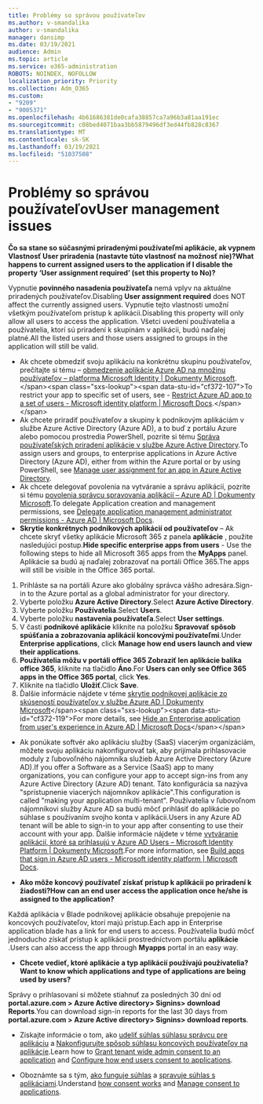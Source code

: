 ```yaml
---
title: Problémy so správou používateľov
ms.author: v-smandalika
author: v-smandalika
manager: dansimp
ms.date: 03/19/2021
audience: Admin
ms.topic: article
ms.service: o365-administration
ROBOTS: NOINDEX, NOFOLLOW
localization_priority: Priority
ms.collection: Adm_O365
ms.custom:
- "9209"
- "9005371"
ms.openlocfilehash: 4b61686381de0cafa38857ca7a96b3a81aa191ec
ms.sourcegitcommit: c08bed4071baa3bb5879496df3ed44fb828c8367
ms.translationtype: MT
ms.contentlocale: sk-SK
ms.lasthandoff: 03/19/2021
ms.locfileid: "51037508"
---
```

# <a name="user-management-issues"></a><span data-ttu-id="cf372-102">Problémy so správou používateľov</span><span class="sxs-lookup"><span data-stu-id="cf372-102">User management issues</span></span>

<span data-ttu-id="cf372-103">**Čo sa stane so súčasnými priradenými používateľmi aplikácie, ak vypnem Vlastnosť User priradenia (nastavte túto vlastnosť na možnosť nie)?**</span><span class="sxs-lookup"><span data-stu-id="cf372-103">**What happens to current assigned users to the application if I disable the property ‘User assignment required’ (set this property to No)?**</span></span>

<span data-ttu-id="cf372-104">Vypnutie **povinného nasadenia používateľa** nemá vplyv na aktuálne priradených používateľov.</span><span class="sxs-lookup"><span data-stu-id="cf372-104">Disabling **User assignment required** does NOT affect the currently assigned users.</span></span> <span data-ttu-id="cf372-105">Vypnutie tejto vlastnosti umožní všetkým používateľom prístup k aplikácii.</span><span class="sxs-lookup"><span data-stu-id="cf372-105">Disabling this property will only allow all users to access the application.</span></span> <span data-ttu-id="cf372-106">Všetci uvedení používatelia a používatelia, ktorí sú priradení k skupinám v aplikácii, budú naďalej platné.</span><span class="sxs-lookup"><span data-stu-id="cf372-106">All the listed users and those users assigned to groups in the application will still be valid.</span></span>

- <span data-ttu-id="cf372-107">Ak chcete obmedziť svoju aplikáciu na konkrétnu skupinu používateľov, prečítajte si tému – [obmedzenie aplikácie Azure AD na množinu používateľov – platforma Microsoft Identity | Dokumenty Microsoft](https://docs.microsoft.com/azure/active-directory/develop/howto-restrict-your-app-to-a-set-of-users#:~:text=Select%20the%20application%20you%20want%2cand%20set%20it%20to%20Yes.).</span><span class="sxs-lookup"><span data-stu-id="cf372-107">To restrict your app to specific set of users, see - [Restrict Azure AD app to a set of users - Microsoft identity platform | Microsoft Docs](https://docs.microsoft.com/azure/active-directory/develop/howto-restrict-your-app-to-a-set-of-users#:~:text=Select%20the%20application%20you%20want%2cand%20set%20it%20to%20Yes.).</span></span>
- <span data-ttu-id="cf372-108">Ak chcete priradiť používateľov a skupiny k podnikovým aplikáciám v službe Azure Active Directory (Azure AD), a to buď z portálu Azure alebo pomocou prostredia PowerShell, pozrite si tému [Správa používateľských priradení aplikácie v službe Azure Active Directory](https://docs.microsoft.com/azure/active-directory/manage-apps/assign-user-or-group-access-portal).</span><span class="sxs-lookup"><span data-stu-id="cf372-108">To assign users and groups, to enterprise applications in Azure Active Directory (Azure AD), either from within the Azure portal or by using PowerShell, see [Manage user assignment for an app in Azure Active Directory](https://docs.microsoft.com/azure/active-directory/manage-apps/assign-user-or-group-access-portal).</span></span>
- <span data-ttu-id="cf372-109">Ak chcete delegovať povolenia na vytváranie a správu aplikácií, pozrite si tému [povolenia správcu spravovania aplikácií – Azure AD | Dokumenty Microsoft](https://docs.microsoft.com/azure/active-directory/roles/delegate-app-roles).</span><span class="sxs-lookup"><span data-stu-id="cf372-109">To delegate Application creation and management permissions, see [Delegate application management administrator permissions - Azure AD | Microsoft Docs](https://docs.microsoft.com/azure/active-directory/roles/delegate-app-roles).</span></span>
- <span data-ttu-id="cf372-110">**Skrytie konkrétnych podnikových aplikácií od používateľov** – Ak chcete skryť všetky aplikácie Microsoft 365 z panela **aplikácie** , použite nasledujúci postup.</span><span class="sxs-lookup"><span data-stu-id="cf372-110">**Hide specific enterprise apps from users** - Use the following steps to hide all Microsoft 365 apps from the **MyApps** panel.</span></span> <span data-ttu-id="cf372-111">Aplikácie sa budú aj naďalej zobrazovať na portáli Office 365.</span><span class="sxs-lookup"><span data-stu-id="cf372-111">The apps will still be visible in the Office 365 portal.</span></span>

 1. <span data-ttu-id="cf372-112">Prihláste sa na portáli Azure ako globálny správca vášho adresára.</span><span class="sxs-lookup"><span data-stu-id="cf372-112">Sign-in to the Azure portal as a global administrator for your directory.</span></span> 
 2. <span data-ttu-id="cf372-113">Vyberte položku **Azure Active Directory**.</span><span class="sxs-lookup"><span data-stu-id="cf372-113">Select **Azure Active Directory**.</span></span> 
 3. <span data-ttu-id="cf372-114">Vyberte položku **Používatelia**.</span><span class="sxs-lookup"><span data-stu-id="cf372-114">Select **Users**.</span></span> 
 4. <span data-ttu-id="cf372-115">Vyberte položku **nastavenia používateľa**.</span><span class="sxs-lookup"><span data-stu-id="cf372-115">Select **User settings**.</span></span> 
 5. <span data-ttu-id="cf372-116">V časti **podnikové aplikácie** kliknite na položku **Spravovať spôsob spúšťania a zobrazovania aplikácií koncovými používateľmi**.</span><span class="sxs-lookup"><span data-stu-id="cf372-116">Under **Enterprise applications**, click **Manage how end users launch and view their applications**.</span></span> 
 6. <span data-ttu-id="cf372-117">**Používatelia môžu v portáli office 365 Zobraziť len aplikácie balíka office 365**, kliknite na tlačidlo **Áno**.</span><span class="sxs-lookup"><span data-stu-id="cf372-117">For **Users can only see Office 365 apps in the Office 365 portal**, click **Yes**.</span></span> 
 7. <span data-ttu-id="cf372-118">Kliknite na tlačidlo **Uložiť**.</span><span class="sxs-lookup"><span data-stu-id="cf372-118">Click **Save**.</span></span> 
 8. <span data-ttu-id="cf372-119">Ďalšie informácie nájdete v téme [skrytie podnikovej aplikácie zo skúseností používateľov v službe Azure AD | Dokumenty Microsoft](https://docs.microsoft.com/azure/active-directory/manage-apps/hide-application-from-user-portal#:~:text=%20Hide%20an%20application%20from%20the%20end%20user,6%20Click%20Properties.%207%20Click%20Save.%20See%20More.)</span><span class="sxs-lookup"><span data-stu-id="cf372-119">For more details, see [Hide an Enterprise application from user's experience in Azure AD | Microsoft Docs](https://docs.microsoft.com/azure/active-directory/manage-apps/hide-application-from-user-portal#:~:text=%20Hide%20an%20application%20from%20the%20end%20user,6%20Click%20Properties.%207%20Click%20Save.%20See%20More.)</span></span>

- <span data-ttu-id="cf372-120">Ak ponúkate softvér ako aplikáciu služby (SaaS) viacerým organizáciám, môžete svoju aplikáciu nakonfigurovať tak, aby prijímala prihlasovacie moduly z ľubovoľného nájomníka služieb Azure Active Directory (Azure AD).</span><span class="sxs-lookup"><span data-stu-id="cf372-120">If you offer a Software as a Service (SaaS) app to many organizations, you can configure your app to accept sign-ins from any Azure Active Directory (Azure AD) tenant.</span></span> <span data-ttu-id="cf372-121">Táto konfigurácia sa nazýva "sprístupnenie viacerých nájomníkov aplikácie".</span><span class="sxs-lookup"><span data-stu-id="cf372-121">This configuration is called "making your application multi-tenant".</span></span> <span data-ttu-id="cf372-122">Používatelia v ľubovoľnom nájomníkovi služby Azure AD sa budú môcť prihlásiť do aplikácie po súhlase s používaním svojho konta v aplikácii.</span><span class="sxs-lookup"><span data-stu-id="cf372-122">Users in any Azure AD tenant will be able to sign-in to your app after consenting to use their account with your app.</span></span> <span data-ttu-id="cf372-123">Ďalšie informácie nájdete v téme [vytváranie aplikácií, ktoré sa prihlasujú v Azure AD Users – Microsoft Identity Platform | Dokumenty Microsoft](https://docs.microsoft.com/azure/active-directory/develop/howto-convert-app-to-be-multi-tenant).</span><span class="sxs-lookup"><span data-stu-id="cf372-123">For more information, see [Build apps that sign in Azure AD users - Microsoft identity platform | Microsoft Docs](https://docs.microsoft.com/azure/active-directory/develop/howto-convert-app-to-be-multi-tenant).</span></span>

- <span data-ttu-id="cf372-124">**Ako môže koncový používateľ získať prístup k aplikácii po priradení k žiadosti?**</span><span class="sxs-lookup"><span data-stu-id="cf372-124">**How can an end user access the application once he/she is assigned to the application?**</span></span>

<span data-ttu-id="cf372-125">Každá aplikácia v Blade podnikovej aplikácie obsahuje prepojenie na koncových používateľov, ktorí majú prístup.</span><span class="sxs-lookup"><span data-stu-id="cf372-125">Each app in Enterprise application blade has a link for end users to access.</span></span> <span data-ttu-id="cf372-126">Používatelia budú môcť jednoducho získať prístup k aplikácii prostredníctvom portálu **aplikácie** .</span><span class="sxs-lookup"><span data-stu-id="cf372-126">Users can also access the app through **Myapps** portal in an easy way.</span></span>

- <span data-ttu-id="cf372-127">**Chcete vedieť, ktoré aplikácie a typ aplikácií používajú používatelia?**</span><span class="sxs-lookup"><span data-stu-id="cf372-127">**Want to know which applications and type of applications are being used by users?**</span></span>

<span data-ttu-id="cf372-128">Správy o prihlasovaní si môžete stiahnuť za posledných 30 dní od **portal.azure.com > Azure Active directory> Signins> download Reports**.</span><span class="sxs-lookup"><span data-stu-id="cf372-128">You can download sign-in reports for the last 30 days from **portal.azure.com > Azure Active directory> Signins> download reports**.</span></span>

- <span data-ttu-id="cf372-129">Získajte informácie o tom, ako [udeliť súhlas súhlasu správcu pre aplikáciu](https://docs.microsoft.com/azure/active-directory/manage-apps/grant-admin-consent) a [Nakonfigurujte spôsob súhlasu koncových používateľov na aplikácie](https://docs.microsoft.com/azure/active-directory/manage-apps/configure-user-consent).</span><span class="sxs-lookup"><span data-stu-id="cf372-129">Learn how to [Grant tenant wide admin consent to an application](https://docs.microsoft.com/azure/active-directory/manage-apps/grant-admin-consent) and [Configure how end users consent to applications](https://docs.microsoft.com/azure/active-directory/manage-apps/configure-user-consent).</span></span>

- <span data-ttu-id="cf372-130">Oboznámte sa s tým, [ako funguje súhlas](https://docs.microsoft.com/azure/active-directory/develop/v2-permissions-and-consent) a [spravuje súhlas s aplikáciami](https://docs.microsoft.com/azure/active-directory/manage-apps/manage-consent-requests).</span><span class="sxs-lookup"><span data-stu-id="cf372-130">Understand [how consent works](https://docs.microsoft.com/azure/active-directory/develop/v2-permissions-and-consent) and [Manage consent to applications](https://docs.microsoft.com/azure/active-directory/manage-apps/manage-consent-requests).</span></span>


